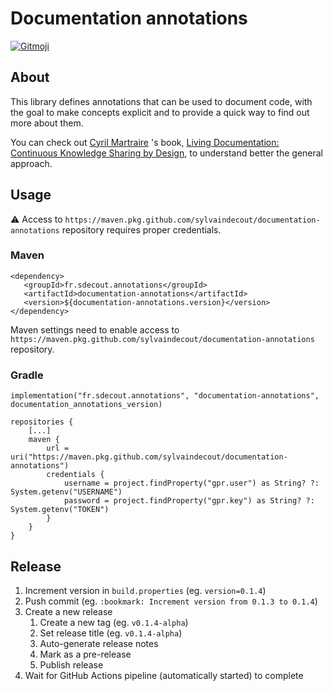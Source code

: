 # Documentation annotations

[![Gitmoji](https://img.shields.io/badge/gitmoji-%20%F0%9F%98%9C%20%F0%9F%98%8D-FFDD67.svg)](https://gitmoji.dev)

## About

This library defines annotations that can be used to document code, with the goal to make concepts explicit and to provide a quick way to find out more about them.

You can check out [Cyril Martraire](https://twitter.com/cyriux) 's book, [Living Documentation: Continuous Knowledge Sharing by Design](http://informit.com/livingdoc), to understand better the general approach.

## Usage

:warning: Access to `https://maven.pkg.github.com/sylvaindecout/documentation-annotations` repository requires proper credentials.

### Maven
```
<dependency>
   <groupId>fr.sdecout.annotations</groupId>
   <artifactId>documentation-annotations</artifactId>
   <version>${documentation-annotations.version}</version>
</dependency>
```
Maven settings need to enable access to `https://maven.pkg.github.com/sylvaindecout/documentation-annotations` repository.

### Gradle
```
implementation("fr.sdecout.annotations", "documentation-annotations", documentation_annotations_version)
```

```
repositories {
    [...]
    maven {
        url = uri("https://maven.pkg.github.com/sylvaindecout/documentation-annotations")
        credentials {
            username = project.findProperty("gpr.user") as String? ?: System.getenv("USERNAME")
            password = project.findProperty("gpr.key") as String? ?: System.getenv("TOKEN")
        }
    }
}
```

## Release

1. Increment version in `build.properties` (eg. `version=0.1.4`)
2. Push commit (eg. `:bookmark: Increment version from 0.1.3 to 0.1.4`)
3. Create a new release
   1. Create a new tag (eg. `v0.1.4-alpha`)
   2. Set release title (eg. `v0.1.4-alpha`)
   3. Auto-generate release notes
   4. Mark as a pre-release
   5. Publish release
4. Wait for GitHub Actions pipeline (automatically started) to complete
